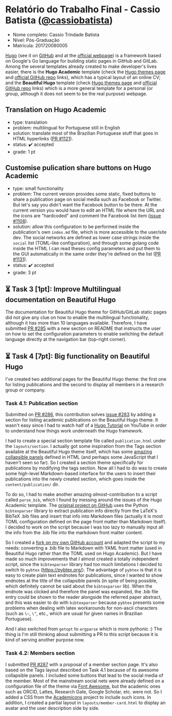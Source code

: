 # Relatório do Trabalho Final - Cassio Batista ([@cassiobatista](https://github.com/cassiobatista))

* Nome completo: Cassio Trindade Batista
* Nível: Pós-Graduação
* Matrícula: 201720080005

[Hugo](https://gohugo.io/) (see it on [GitHub](https://github.com/gohugoio/hugo) 
and at the [official webpage](https://gohugo.io/))
is a framework based on Google's Go language for building static pages in GitHub
and GitLab. Among the several templates already created to make developer's
lives easier, there is the **Hugo Academic** template (check the
[Hugo themes page](https://themes.gohugo.io/academic/) and
[official GitHub repo](https://github.com/gcushen/hugo-academic) 
links), which has a typical layout of an online CV; and the **Beautiful Hugo**
template (check [Hugo themes page](https://themes.gohugo.io/beautifulhugo/) and 
[official GitHub repo](https://github.com/halogenica/beautifulhugo) links) which
is a more general template for a personal (or group, although it does not seem
to be the real purpose) webpage.

## Translation on Hugo Academic 
- type: translation
- problem: multilingual for Portuguese still in English
- solution: translate most of the Brazilian Portuguese stuff that goes in HTML 
hyperlinks ([PR #1121](https://github.com/gcushen/hugo-academic/pull/1121)).
- status: :heavy_check_mark: accepted
- grade: 1 pt

## Customise pulication share buttons on Hugo Academic 
- type: small functionality
- problem: The current version provides some static, fixed buttons to
share a publication page on social media such as Facebook or Twitter. But let's
say you didn't want the Facebook button to be there. At the current version you
would have to edit an HTML file where the URL and the icons are "hardcoded" and
comment the Facebook list item 
([issue #1108](https://github.com/gcushen/hugo-academic/issues/1108)).
- solution: allow this configuration to be performed inside the publication's 
own `index.md` file, which is more accessible to the user/site dev. The social
networks are defined as lower case strings inside the `social` list (TOML-like
configuration), and through some golang code inside the HTML I can read theses
config parameters and put them to the GUI automatically in the same order 
they're defined on the list
([PR #1131](https://github.com/gcushen/hugo-academic/pull/1131)).
- status: :heavy_check_mark: accepted
- grade: 3 pt

## :hourglass_flowing_sand: Task 3 [1pt]: Improve Multilingual documentation on Beautiful Hugo
The documentation for Beautiful Hugo
theme for GitHub/GitLab static pages did not give any clue on how to enable the
multilingual functionality, although it has more than 10 languages available. 
Therefore, I have submitted 
[PR #285](https://github.com/halogenica/beautifulhugo/pull/285) with a new
section on README that instructs the user on how to set the configuration
parameters to enable switching the default language directly at the navigation
bar (top-right corner).

## :hourglass_flowing_sand: Task 4 [7pt]: Big functionality on Beautiful Hugo 
I've created two additional pages for the Beautiful Hugo theme: the first one
for listing publications and the second to display all members in a research
group or company.

### Task 4.1: Publication section
Submitted on [PR #286](https://github.com/halogenica/beautifulhugo/pull/286),
this contribution solves 
[issue #283](https://github.com/halogenica/beautifulhugo/issues/283) by adding a
section for listing academic publications on the Beautiful Hugo theme. It
wasn't easy since I had to watch half of a
[Hugo Tutorial](https://www.youtube.com/playlist?list=PLLAZ4kZ9dFpOnyRlyS-liKL5ReHDcj4G3) 
on YouTube in order to understand how things work underneath the Hugo framework. 

I had to create a special section template file called `publication.html` under 
the `layouts/section`. I actually got some inspiration from the Tags section
available at the Beautiful Hugo theme itself, which has some 
[amazing collapsible panels](https://themes.gohugo.io//theme/beautifulhugo/tags)
defined in HTML (and perhaps some JavaScript that I haven't seen so far). So I
created a section theme specifically for publications by modifying the tags 
section. Now all I had to do was to create some high-level Markdown-based 
interface for the users to insert their publications into the newly created 
section, which goes inside the `content/publication/` dir.

To do so, I had to make another amazing *almost*-contribution to a script called
`parse_bib`, which I found by messing around the issues of the Hugo Academic
template. The [original project on GitHub](https://github.com/apetros/parse_bib)
uses the Python `bibtexparser` library to extract publication info directly from
the LaTeX's BibTeX .bib files and insert that info into Markdown files (actually 
it is most TOML configuration defined on the page front matter than Markdown
itself). I decided to work on the script because I was too lazy to manually
input all the info from the .bib file into the markdown front matter content.

So I created a 
[fork on my own GitHub account](https://github.com/cassiobatista/parse_bib/tree/beautiful-hugo)
and adapted the script to my needs: converting a .bib file to Markdown with YAML
front matter (used in Beautiful Hugo rather than the TOML used on Hugo
Academic). But I have made so much improvements that I almost created a totally 
independent script, since the `bibtexparser` library had
too much limitations I decided to switch to `pybtex` (https://pybtex.org/). The
advantage of `pybtex` is that it is easy to create plain text endnotes for
publications, since I wanted to show endnotes at the title of the collapsible
panels (in spite of being possible, which definitely cannot be said about the
`bibtexparser` lib). When the endnote was clicked and therefore the panel was 
expanded, the .bib file entry could be shown to the reader alongside the
referred paper abstract, and this was easier
to do with `bibtexparser` because `pybtex` presents some problems when dealing 
with latex workarounds for non-ascii characters (such as `\~`, `\^`, etc., which
are usual for given names in Brazilian Portuguese).

And I also switched from `getopt` to `argparse` which is more pythonic :) The
thing is I'm still thinking about submitting a PR to this script because it is
kind of serving another purpose now.

### Task 4.2: Members section
I submitted [PR #287](https://github.com/halogenica/beautifulhugo/pull/287) with
a proposal of a member section page. It's also based on the Tags layout
described on Task 4.1 because of its awesome collapsible panels. I included some
buttons that lead to the social media of the member. Most of the mainstream 
social nets were already defined on a configuration file of the theme via 
[Font Awesome](https://fontawesome.com/icons?d=gallery&m=free), but the
academic ones such as ORCID, Lattes, Research Gate, Google Scholar, etc. were
not. So I added a CSS from the 
[Academicons](https://jpswalsh.github.io/academicons/) project to include such
icons. In addition, I created a partial layout in `layouts/member-card.html` to 
display an avatar and the user description side by side.

<!--
## [1pt] Task 4: Bug report on XFCE 4.
There's something really wrong when trying to load an image from a non-default
repository (such as `~/Dropbox/wallpapers`) since the Dialog box won't let me.
I'll report this tomorrow
Edit: although it seems to be a still-non-solved bug, it's been already highly 
reported :(
- https://www.reddit.com/r/archlinux/comments/4zztq8/cannot_change_wallpaper_folder_on_fresh_install/
-->
